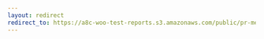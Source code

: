 ```yaml
---
layout: redirect
redirect_to: https://a8c-woo-test-reports.s3.amazonaws.com/public/pr-merge/37695/api/index.html
---
```

